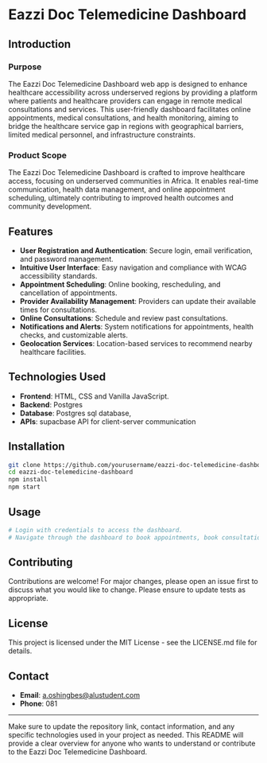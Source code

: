 

# Eazzi Doc Telemedicine Dashboard

## Introduction

### Purpose
The Eazzi Doc Telemedicine Dashboard web app is designed to enhance healthcare accessibility across underserved regions by providing a platform where patients and healthcare providers can engage in remote medical consultations and services. This user-friendly dashboard facilitates online appointments, medical consultations, and health monitoring, aiming to bridge the healthcare service gap in regions with geographical barriers, limited medical personnel, and infrastructure constraints.

### Product Scope
The Eazzi Doc Telemedicine Dashboard is crafted to improve healthcare access, focusing on underserved communities in Africa. It enables real-time communication, health data management, and online appointment scheduling, ultimately contributing to improved health outcomes and community development.

## Features
- **User Registration and Authentication**: Secure login, email verification, and password management.
- **Intuitive User Interface**: Easy navigation and compliance with WCAG accessibility standards.
- **Appointment Scheduling**: Online booking, rescheduling, and cancellation of appointments.
- **Provider Availability Management**: Providers can update their available times for consultations.
- **Online Consultations**: Schedule and review past consultations.
- **Notifications and Alerts**: System notifications for appointments, health checks, and customizable alerts.
- **Geolocation Services**: Location-based services to recommend nearby healthcare facilities.

## Technologies Used
- **Frontend**: HTML, CSS and Vanilla JavaScript.
- **Backend**: Postgres
- **Database**: Postgres sql database,
- **APIs**: supacbase API for client-server communication

## Installation
```bash
git clone https://github.com/yourusername/eazzi-doc-telemedicine-dashboard.git
cd eazzi-doc-telemedicine-dashboard
npm install
npm start
```

## Usage
```bash
# Login with credentials to access the dashboard.
# Navigate through the dashboard to book appointments, book consultation view health stats, or locate hospitals.
```

## Contributing
Contributions are welcome! For major changes, please open an issue first to discuss what you would like to change. Please ensure to update tests as appropriate.

## License
This project is licensed under the MIT License - see the LICENSE.md file for details.

## Contact
- **Email**: a.oshingbes@alustudent.com
- **Phone**: 081

---

Make sure to update the repository link, contact information, and any specific technologies used in your project as needed. This README will provide a clear overview for anyone who wants to understand or contribute to the Eazzi Doc Telemedicine Dashboard.
